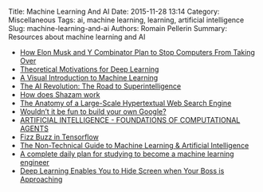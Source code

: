 Title: Machine Learning And AI
Date: 2015-11-28 13:14
Category: Miscellaneous
Tags: ai, machine learning, learning, artificial intelligence
Slug: machine-learning-and-ai
Authors: Romain Pellerin
Summary: Resources about machine learning and AI

- [How Elon Musk and Y Combinator Plan to Stop Computers From Taking Over](https://medium.com/backchannel/how-elon-musk-and-y-combinator-plan-to-stop-computers-from-taking-over-17e0e27dd02a)
- [Theoretical Motivations for Deep Learning](http://rinuboney.github.io/2015/10/18/theoretical-motivations-deep-learning.html)
- [A Visual Introduction to Machine Learning](http://www.r2d3.us/visual-intro-to-machine-learning-part-1/)
- [The AI Revolution: The Road to Superintelligence](http://waitbutwhy.com/2015/01/artificial-intelligence-revolution-1.html)
- [How does Shazam work](http://coding-geek.com/how-shazam-works/)
- [The Anatomy of a Large-Scale Hypertextual Web Search Engine](http://static.googleusercontent.com/media/research.google.com/en/us/pubs/archive/334.pdf)
- [Wouldn’t it be fun to build your own Google?](http://radar.oreilly.com/2014/12/wouldnt-it-be-fun-to-build-your-own-google.html)
- [ARTIFICIAL INTELLIGENCE - FOUNDATIONS OF COMPUTATIONAL AGENTS](http://artint.info/html/ArtInt.html)
- [Fizz Buzz in Tensorflow](http://joelgrus.com/2016/05/23/fizz-buzz-in-tensorflow/)
- [The Non-Technical Guide to Machine Learning & Artificial Intelligence](https://medium.com/machine-learnings/a-humans-guide-to-machine-learning-e179f43b67a0)
- [A complete daily plan for studying to become a machine learning engineer](https://github.com/ZuzooVn/machine-learning-for-software-engineers)
- [Deep Learning Enables You to Hide Screen when Your Boss is Approaching](http://ahogrammer.com/2016/11/15/deep-learning-enables-you-to-hide-screen-when-your-boss-is-approaching/)
